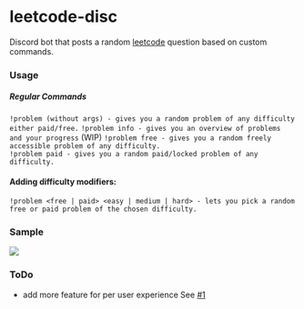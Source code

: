 # leetcode-disc
Discord bot that posts a random [leetcode](https://leetcode.com/) question based on custom commands.

### Usage

##### Regular Commands

`!problem (without args) - gives you a random problem of any difficulty either paid/free.` 
`!problem info - gives you an overview of problems and your progress` (WIP)
`!problem free - gives you a random freely accessible problem of any difficulty.`  
`!problem paid - gives you a random paid/locked problem of any difficulty.`  

#### Adding difficulty modifiers:

`!problem <free | paid> <easy | medium | hard> - lets you pick a random free or paid problem of the chosen difficulty.`

### Sample

![](https://github.com/chakrakan/leetcode-disc/blob/master/demo/demo.gif)


### ToDo

- add more feature for per user experience See [#1](https://github.com/chakrakan/leetcode-disc/issues/1#issue-656379593) 
